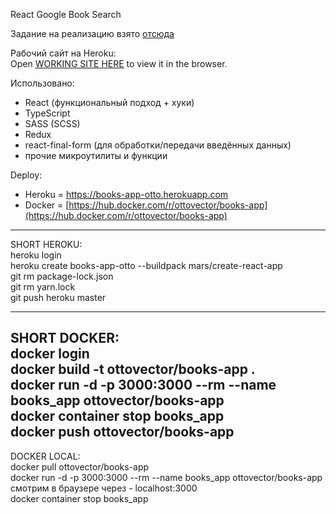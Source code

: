React Google Book Search

Задание на реализацию взято [отсюда](https://github.com/fugr-ru/frontend-javascript-test-2)

Рабочий сайт на Heroku:  
Open [WORKING SITE HERE](https://books-app-otto.herokuapp.com) to view it in the browser.

Использовано:
- React (функциональный подход + хуки)
- TypeScript
- SASS (SCSS)
- Redux
- react-final-form (для обработки/передачи введённых данных)
- прочие микроутилиты и функции

Deploy:
- Heroku = https://books-app-otto.herokuapp.com
- Docker = [https://hub.docker.com/r/ottovector/books-app](https://hub.docker.com/r/ottovector/books-app)  
  

--------------------  
  
SHORT HEROKU:  
heroku login  
heroku create books-app-otto --buildpack mars/create-react-app  
git rm package-lock.json  
git rm yarn.lock  
git push heroku master

--------------------  
  
SHORT DOCKER:  
docker login  
docker build -t ottovector/books-app .  
docker run -d -p 3000:3000 --rm --name books_app ottovector/books-app  
docker container stop books_app  
docker push ottovector/books-app
---
DOCKER LOCAL:  
docker pull ottovector/books-app  
docker run -d -p 3000:3000 --rm --name books_app ottovector/books-app    
смотрим в браузере через - localhost:3000  
docker container stop books_app
